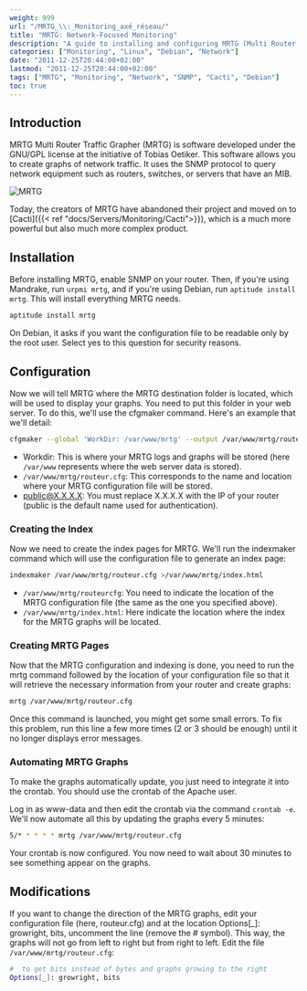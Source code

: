 ```yaml
---
weight: 999
url: "/MRTG_\\:_Monitoring_axé_réseau/"
title: "MRTG: Network-Focused Monitoring"
description: "A guide to installing and configuring MRTG (Multi Router Traffic Grapher) for network traffic monitoring using SNMP."
categories: ["Monitoring", "Linux", "Debian", "Network"]
date: "2011-12-25T20:44:00+02:00"
lastmod: "2011-12-25T20:44:00+02:00"
tags: ["MRTG", "Monitoring", "Network", "SNMP", "Cacti", "Debian"]
toc: true
---
```


## Introduction

MRTG Multi Router Traffic Grapher (MRTG) is software developed under the GNU/GPL license at the initiative of Tobias Oetiker. This software allows you to create graphs of network traffic. It uses the SNMP protocol to query network equipment such as routers, switches, or servers that have an MIB.

![MRTG](/images/mrtg.avif)

Today, the creators of MRTG have abandoned their project and moved on to [Cacti]({{< ref "docs/Servers/Monitoring/Cacti">}}), which is a much more powerful but also much more complex product.

## Installation

Before installing MRTG, enable SNMP on your router. Then, if you're using Mandrake, run `urpmi mrtg`, and if you're using Debian, run `aptitude install mrtg`. This will install everything MRTG needs.

```bash
aptitude install mrtg
```

On Debian, it asks if you want the configuration file to be readable only by the root user. Select yes to this question for security reasons.

## Configuration

Now we will tell MRTG where the MRTG destination folder is located, which will be used to display your graphs. You need to put this folder in your web server. To do this, we'll use the cfgmaker command. Here's an example that we'll detail:

```bash
cfgmaker --global 'WorkDir: /var/www/mrtg' --output /var/www/mrtg/routeur.cfg public@X.X.X.X
```

- Workdir: This is where your MRTG logs and graphs will be stored (here `/var/www` represents where the web server data is stored).
- `/var/www/mrtg/routeur.cfg`: This corresponds to the name and location where your MRTG configuration file will be stored.
- public@X.X.X.X: You must replace X.X.X.X with the IP of your router (public is the default name used for authentication).

### Creating the Index

Now we need to create the index pages for MRTG. We'll run the indexmaker command which will use the configuration file to generate an index page:

```bash
indexmaker /var/www/mrtg/routeur.cfg >/var/www/mrtg/index.html
```

- `/var/www/mrtg/routeurcfg`: You need to indicate the location of the MRTG configuration file (the same as the one you specified above).
- `/var/www/mrtg/index.html`: Here indicate the location where the index for the MRTG graphs will be located.

### Creating MRTG Pages

Now that the MRTG configuration and indexing is done, you need to run the mrtg command followed by the location of your configuration file so that it will retrieve the necessary information from your router and create graphs:

```bash
mrtg /var/www/mrtg/routeur.cfg
```

Once this command is launched, you might get some small errors. To fix this problem, run this line a few more times (2 or 3 should be enough) until it no longer displays error messages.

### Automating MRTG Graphs

To make the graphs automatically update, you just need to integrate it into the crontab. You should use the crontab of the Apache user.

Log in as www-data and then edit the crontab via the command `crontab -e`. We'll now automate all this by updating the graphs every 5 minutes:

```bash
5/* * * * * mrtg /var/www/mrtg/routeur.cfg
```

Your crontab is now configured. You now need to wait about 30 minutes to see something appear on the graphs.

## Modifications

If you want to change the direction of the MRTG graphs, edit your configuration file (here, routeur.cfg) and at the location Options[_]: growright, bits, uncomment the line (remove the # symbol). This way, the graphs will not go from left to right but from right to left. Edit the file `/var/www/mrtg/routeur.cfg`:

```bash
#  to get bits instead of bytes and graphs growing to the right
Options[_]: growright, bits
```
